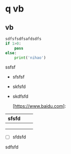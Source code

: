 # q vb  

## vb 

```python
sdfsfsdfsafdsdfs
if 1>0:
    pass
else:
    print('nihao')
```

ssfsf

- sfsfsf 

- skfsfd

- skdfsfd

  [https://www.baidu.com]: 

  

  

| sfsfd |      |      |
| ----- | ---- | ---- |
|       |      |      |
|       |      |      |
|       |      |      |

- [ ] sfdsfd

sdfsfd